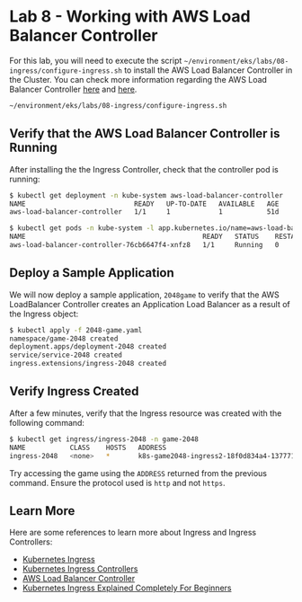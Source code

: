 # Lab 8 - Working with AWS Load Balancer Controller

For this lab, you will need to execute the script `~/environment/eks/labs/08-ingress/configure-ingress.sh` to install the AWS Load Balancer Controller in the Cluster. You can check more information regarding the AWS Load Balancer Controller [here](https://kubernetes-sigs.github.io/aws-load-balancer-controller/latest/) and [here](https://docs.aws.amazon.com/eks/latest/userguide/alb-ingress.html).

```bash
~/environment/eks/labs/08-ingress/configure-ingress.sh
```

## Verify that the AWS Load Balancer Controller is Running

 After installing the the Ingress Controller, check that the controller pod is running:

```bash
$ kubectl get deployment -n kube-system aws-load-balancer-controller
NAME                           READY   UP-TO-DATE   AVAILABLE   AGE
aws-load-balancer-controller   1/1     1            1           51d

$ kubectl get pods -n kube-system -l app.kubernetes.io/name=aws-load-balancer-controller
NAME                                            READY   STATUS    RESTARTS   AGE
aws-load-balancer-controller-76cb6647f4-xnfz8   1/1     Running   0          4d1h
```

## Deploy a Sample Application

We will now deploy a sample application, `2048game` to verify that the AWS LoadBalancer Controller creates an Application Load Balancer as a result of the Ingress object:

```bash
$ kubectl apply -f 2048-game.yaml
namespace/game-2048 created
deployment.apps/deployment-2048 created
service/service-2048 created
ingress.extensions/ingress-2048 created
```

## Verify Ingress Created

After a few minutes, verify that the Ingress resource was created with the following command:

```bash
$ kubectl get ingress/ingress-2048 -n game-2048
NAME           CLASS    HOSTS   ADDRESS                                                                      PORTS   AGE
ingress-2048   <none>   *       k8s-game2048-ingress2-18f0d834a4-1377718652.eu-central-1.elb.amazonaws.com   80      1d
```

Try accessing the game using the `ADDRESS` returned from the previous command. Ensure the protocol used is `http` and not `https`.

## Learn More

Here are some references to learn more about Ingress and Ingress Controllers:

- [Kubernetes Ingress](https://kubernetes.io/docs/concepts/services-networking/ingress/)
- [Kubernetes Ingress Controllers](https://kubernetes.io/docs/concepts/services-networking/ingress-controllers/)
- [AWS Load Balancer Controller](https://kubernetes-sigs.github.io/aws-load-balancer-controller/latest/)
- [Kubernetes Ingress Explained Completely For Beginners](https://www.youtube.com/watch?v=GhZi4DxaxxE)
